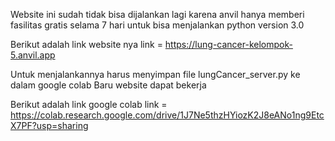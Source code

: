 Website ini sudah tidak bisa dijalankan lagi karena
anvil hanya memberi fasilitas gratis selama 7 hari
untuk bisa menjalankan python version 3.0

Berikut adalah link website nya
link = https://lung-cancer-kelompok-5.anvil.app

Untuk menjalankannya harus menyimpan file 
lungCancer_server.py ke dalam google colab
Baru website dapat bekerja

Berikut adalah link google colab
link = https://colab.research.google.com/drive/1J7Ne5thzHYiozK2J8eANo1ng9EtcX7PF?usp=sharing